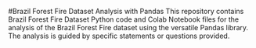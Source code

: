 #Brazil Forest Fire Dataset Analysis with Pandas
This repository contains Brazil Forest Fire Dataset Python code and Colab Notebook files for the analysis of the Brazil Forest Fire dataset using the versatile Pandas library. The analysis is guided by specific statements or questions provided.
